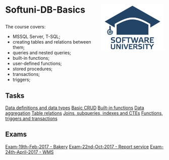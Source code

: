 # <p align="left">Softuni-DB-Basics<a href="https://softuni.bg/"><img src="https://raw.githubusercontent.com/gaydov/Softuni-Programming-Fundamentals/master/Exams/Sample-Exam-II-June-2016/SoftUniAirline/img/softuniLogo.PNG" alt="Softuni logo" width="200" align="right"></a><p>

The course covers:

- MSSQL Server, T-SQL;
- creating tables and relations between them;
- queries and nested queries;
- built-in functions;
- user-defined functions;
- stored procedures;
- transactions;
- triggers;

## Tasks

[Data definitions and data types](https://github.com/gaydov/Softuni-DB-Basics/tree/master/2DataDefinitionsAndDataTypes/2DataDefinitionsAndDataTypes)
[Basic CRUD](https://github.com/gaydov/Softuni-DB-Basics/tree/master/3BasicCRUD/3BasicCRUD)
[Built-in functions](https://github.com/gaydov/Softuni-DB-Basics/tree/master/4Built-inFunctions/4Built-inFunctions)
[Data aggregation](https://github.com/gaydov/Softuni-DB-Basics/tree/master/5DataAggregation/5DataAggregation)
[Table relations](https://github.com/gaydov/Softuni-DB-Basics/tree/master/6TableRelations/6TableRelations)
[Joins, subqueries, indexes and CTEs](https://github.com/gaydov/Softuni-DB-Basics/tree/master/7JoinsSubqueriesIndexesCTE/7JoinsSubqueriesIndexesCTE)
[Functions, triggers and transactions](https://github.com/gaydov/Softuni-DB-Basics/tree/master/8FunctionsTriggersTransactions/8FunctionsTriggersTransactions)

## Exams

[Exam-19th-Feb-2017 - Bakery](https://github.com/gaydov/Softuni-DB-Basics/tree/master/Exam-19th-Feb-2017/Bakery)
[Exam-22nd-Oct-2017 - Report service](https://github.com/gaydov/Softuni-DB-Basics/tree/master/Exam-22nd-Oct-2017/Exam-22nd-Oct-2017)
[Exam-24th-April-2017 - WMS](https://github.com/gaydov/Softuni-DB-Basics/tree/master/Exam-24th-April-2017/Exam-24th-April-2017)